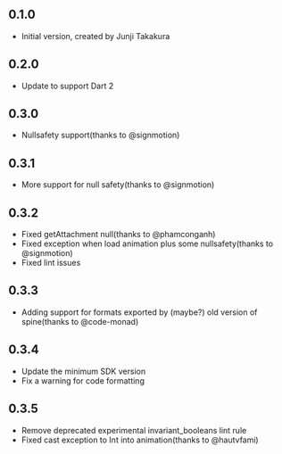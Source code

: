 ## 0.1.0

- Initial version, created by Junji Takakura

## 0.2.0

- Update to support Dart 2

## 0.3.0

- Nullsafety support(thanks to @signmotion)

## 0.3.1

- More support for null safety(thanks to @signmotion)

## 0.3.2

- Fixed getAttachment null(thanks to @phamconganh)
- Fixed exception when load animation plus some nullsafety(thanks to @signmotion)
- Fixed lint issues

## 0.3.3

- Adding support for formats exported by (maybe?) old version of spine(thanks to @code-monad)

## 0.3.4
- Update the minimum SDK version
- Fix a warning for code formatting

## 0.3.5
- Remove deprecated experimental invariant_booleans lint rule
- Fixed cast exception to Int into animation(thanks to @hautvfami)
